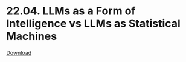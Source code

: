 # 22.04. LLMs as a Form of Intelligence vs LLMs as Statistical Machines

[Download](https://raw.githubusercontent.com/maxschmaltz/Course-LLM-based-Assistants/main/llm-based-assistants/slides/2004.pdf)

<object data="https://raw.githubusercontent.com/maxschmaltz/Course-LLM-based-Assistants/main/llm-based-assistants/slides/2004.pdf" width="1000" height="1000" type="application/pdf"></object>

<!-- <iframe src="https://docs.google.com/viewer?url=https://raw.githubusercontent.com/maxschmaltz/Course-LLM-based-Assistants/main/llm-based-assistants/slides/2004.pdf&embedded=true" width="100%" height="600px" frameborder="0"></iframe> -->
